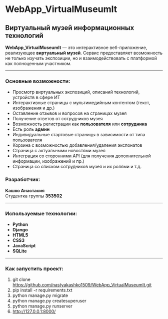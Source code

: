 # WebApp_VirtualMuseumIt

## Виртуальный музей информационных технологий

**WebApp_VirtualMuseumIt** — это интерактивное веб-приложение, реализующее **виртуальный музей**. Сервис предоставляет возможность не только изучать экспозиции, но и взаимодействовать с платформой как полноценным участником.

---

### Основные возможности:
- Просмотр виртуальных экспозиций, описаний технологий, устройств в сфере ИТ
- Интерактивные страницы с мультимедийным контентом (текст, изображения и др.)
- Оставление отзывов и вопросов на страницах музея
- Получение ответов от сотрудников музея
- Возможность регистрации как **пользователя** или **сотрудника**
- Есть роль **админ** 
- Индивидуальные стартовые страницы в зависимости от типа пользователя
- Корзина с возможностью добавления/удаления экспонатов
- Страница с актуальными новостями музея
- Интеграция со сторонними API (для получения дополнительной информации, изображений и пр.)
- Страница со списком сотрудников музея и их ролями
и т.д.

### Разработчик:
**Кашко Анастасия**  
Студентка группы **353502**

---

### Используемые технологии:
- **Python**  
- **Django** 
- **HTML5**  
- **CSS3**  
- **JavaScript**  
- **SQLite** 

---

### Как запустить проект:
1. git clone https://github.com/nastyakashko1509/WebApp_VirtualMuseumIt.git
2. pip install -r requirements.txt
3. python manage.py migrate
4. python manage.py createsuperuser
5. python manage.py runserver
6. http://127.0.0.1:8000/
